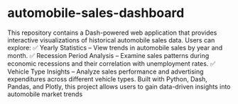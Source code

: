 # automobile-sales-dashboard
 This repository contains a Dash-powered web application that provides interactive visualizations of historical automobile sales data. Users can explore: ✅ Yearly Statistics – View trends in automobile sales by year and month. ✅ Recession Period Analysis – Examine sales patterns during economic recessions and their correlation with unemployment rates. ✅ Vehicle Type Insights – Analyze sales performance and advertising expenditures across different vehicle types.  Built with Python, Dash, Pandas, and Plotly, this project allows users to gain data-driven insights into automobile market trends
